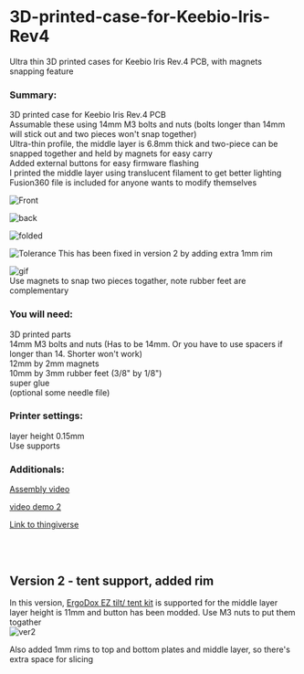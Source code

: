 # 3D-printed-case-for-Keebio-Iris-Rev4
Ultra thin 3D printed cases for Keebio Iris Rev.4 PCB, with magnets snapping feature

### Summary:
3D printed case for Keebio Iris Rev.4 PCB\
Assumable these using 14mm M3 bolts and nuts (bolts longer than 14mm will stick out and two pieces won't snap together)\
Ultra-thin profile, the middle layer is 6.8mm thick and two-piece can be snapped together and held by magnets for easy carry\
Added external buttons for easy firmware flashing\
I printed the middle layer using translucent filament to get better lighting\
Fusion360 file is included for anyone wants to modify themselves

![Front](https://user-images.githubusercontent.com/55030231/85173595-97588280-b241-11ea-9dba-a60c2d4aee7f.jpg)

![back](https://user-images.githubusercontent.com/55030231/85173602-9d4e6380-b241-11ea-9c75-877740c2adf0.jpg)

![folded](https://user-images.githubusercontent.com/55030231/85173576-890a6680-b241-11ea-809f-3606f4fe2549.jpg)

![Tolerance](https://user-images.githubusercontent.com/55030231/85173619-a7706200-b241-11ea-91a2-1adc52a24652.jpg)
This has been fixed in version 2 by adding extra 1mm rim 

![gif](https://user-images.githubusercontent.com/55030231/85793217-aa1bfd00-b702-11ea-9df1-a577902a29f9.gif)\
Use magnets to snap two pieces togather, note rubber feet are complementary

### You will need:
3D printed parts\
14mm M3 bolts and nuts (Has to be 14mm. Or you have to use spacers if longer than 14.
Shorter won't work)\
12mm by 2mm magnets\
10mm by 3mm rubber feet (3/8" by 1/8")\
super glue\
(optional some needle file)


### Printer settings:
layer height 0.15mm\
Use supports


### Additionals:
[Assembly video](https://www.youtube.com/watch?v=JfHvijxanyk)

[video demo 2](https://www.youtube.com/watch?v=asMdvHQnd10&feature=youtu.be)

[Link to thingiverse](https://www.thingiverse.com/thing:4484220)


<br/><br/>

## Version 2 - tent support, added rim

In this version, [ErgoDox EZ tilt/ tent kit](https://ergodox-ez.com/products/tilt-tent-kit?variant=16101844419) is supported for the middle layer\
layer height is 11mm and button has been modded. Use M3 nuts to put them togather\
![ver2](https://user-images.githubusercontent.com/55030231/85798108-e8b5b580-b70a-11ea-9d74-6857f8529c8d.png)

Also added 1mm rims to top and bottom plates and middle layer, so there's extra space for slicing
